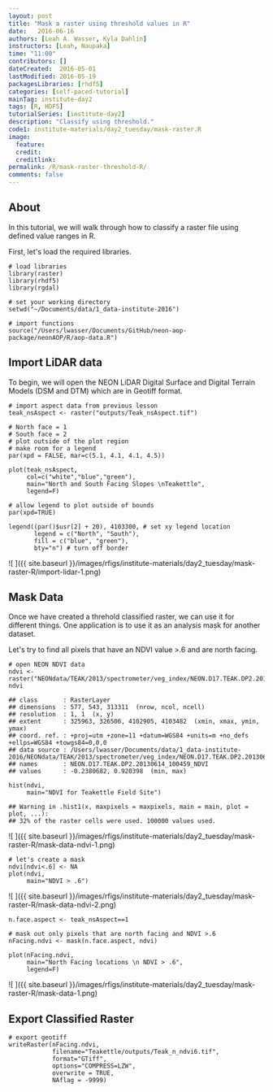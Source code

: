 ```yaml
---
layout: post
title: "Mask a raster using threshold values in R"
date:   2016-06-16
authors: [Leah A. Wasser, Kyla Dahlin]
instructors: [Leah, Naupaka]
time: "11:00"
contributors: []
dateCreated:  2016-05-01
lastModified: 2016-05-19
packagesLibraries: [rhdf5]
categories: [self-paced-tutorial]
mainTag: institute-day2
tags: [R, HDF5]
tutorialSeries: [institute-day2]
description: "Classify using threshold."
code1: institute-materials/day2_tuesday/mask-raster.R
image:
  feature: 
  credit: 
  creditlink:
permalink: /R/mask-raster-threshold-R/
comments: false
---
```


## About

In this tutorial, we will walk through how to classify a raster file using
defined value ranges in R. 

First, let's load the required libraries.


    # load libraries
    library(raster)
    library(rhdf5)
    library(rgdal)
    
    # set your working directory
    setwd("~/Documents/data/1_data-institute-2016")
    
    # import functions
    source("/Users/lwasser/Documents/GitHub/neon-aop-package/neonAOP/R/aop-data.R")

## Import LiDAR data

To begin, we will open the NEON LiDAR Digital Surface and Digital Terrain Models
(DSM and DTM) which are in Geotiff format.


    # import aspect data from previous lesson
    teak_nsAspect <- raster("outputs/Teak_nsAspect.tif")
    
    # North face = 1
    # South face = 2
    # plot outside of the plot region
    # make room for a legend
    par(xpd = FALSE, mar=c(5.1, 4.1, 4.1, 4.5))
    
    plot(teak_nsAspect, 
         col=c("white","blue","green"),
         main="North and South Facing Slopes \nTeakettle",
         legend=F)
    
    # allow legend to plot outside of bounds
    par(xpd=TRUE)
    
    legend((par()$usr[2] + 20), 4103300, # set xy legend location
           legend = c("North", "South"),
           fill = c("blue", "green"), 
           bty="n") # turn off border

![ ]({{ site.baseurl }}/images/rfigs/institute-materials/day2_tuesday/mask-raster-R/import-lidar-1.png)

## Mask Data

Once we have created a threhold classified raster, we can use it for different things.
One application is to use it as an analysis mask for another dataset. 

Let's try to find all pixels that have an NDVI value >.6 and are north facing. 


    # open NEON NDVI data
    ndvi <- raster("NEONdata/TEAK/2013/spectrometer/veg_index/NEON.D17.TEAK.DP2.20130614_100459_NDVI.tif")
    ndvi

    ## class       : RasterLayer 
    ## dimensions  : 577, 543, 313311  (nrow, ncol, ncell)
    ## resolution  : 1, 1  (x, y)
    ## extent      : 325963, 326506, 4102905, 4103482  (xmin, xmax, ymin, ymax)
    ## coord. ref. : +proj=utm +zone=11 +datum=WGS84 +units=m +no_defs +ellps=WGS84 +towgs84=0,0,0 
    ## data source : /Users/lwasser/Documents/data/1_data-institute-2016/NEONdata/TEAK/2013/spectrometer/veg_index/NEON.D17.TEAK.DP2.20130614_100459_NDVI.tif 
    ## names       : NEON.D17.TEAK.DP2.20130614_100459_NDVI 
    ## values      : -0.2380682, 0.920398  (min, max)

    hist(ndvi,
         main="NDVI for Teakettle Field Site")

    ## Warning in .hist1(x, maxpixels = maxpixels, main = main, plot = plot, ...):
    ## 32% of the raster cells were used. 100000 values used.

![ ]({{ site.baseurl }}/images/rfigs/institute-materials/day2_tuesday/mask-raster-R/mask-data-ndvi-1.png)

    # let's create a mask
    ndvi[ndvi<.6] <- NA
    plot(ndvi,
         main="NDVI > .6")

![ ]({{ site.baseurl }}/images/rfigs/institute-materials/day2_tuesday/mask-raster-R/mask-data-ndvi-2.png)



    n.face.aspect <- teak_nsAspect==1
    
    # mask out only pixels that are north facing and NDVI >.6
    nFacing.ndvi <- mask(n.face.aspect, ndvi)
    
    plot(nFacing.ndvi,
         main="North Facing locations \n NDVI > .6",
         legend=F)

![ ]({{ site.baseurl }}/images/rfigs/institute-materials/day2_tuesday/mask-raster-R/mask-data-1.png)

## Export Classified Raster


    # export geotiff 
    writeRaster(nFacing.ndvi,
                filename="Teakettle/outputs/Teak_n_ndvi6.tif",
                format="GTiff",
                options="COMPRESS=LZW",
                overwrite = TRUE,
                NAflag = -9999)
